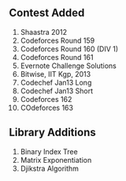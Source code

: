 ## Contest Added
1. Shaastra 2012
2. Codeforces Round 159
3. Codeforces Round 160 (DIV 1)
4. Codeforces Round 161
5. Evernote Challenge Solutions
6. Bitwise, IIT Kgp, 2013
7. Codechef Jan13 Long
8. Codechef Jan13 Short
9. Codeforces 162
10. COdeforces 163


## Library Additions
1. Binary Index Tree
2. Matrix Exponentiation
3. Djikstra Algorithm
